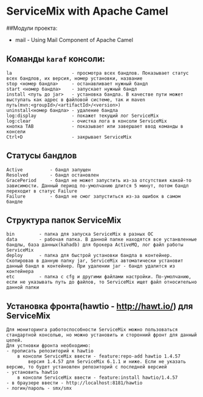 # ServiceMix with Apache Camel

##Модули проекта:

* mail - Using Mail Component of Apache Camel

## Команды `karaf` консоли:
	la 						- просмотра всех бандлов. Показывает статус всех бандлов, их версия, номер установки, название
	stop <номер бандла>		- останавливает нужный бандл
	start <номер бандла> 	- запускает нужный бандл
	install <путь до jar>	- установка бандла. В качестве пути может выступать как адрес в файловой системе, так и maven
	путь(mvn:<groupId>/<artifactId>/<version>)
	uninstall<номер бандла> - удаление бандла
	log:display				- покажет текущий лог ServiceMix
	log:clear				- очистка лога в консоли ServiceMix
	кнопка TAB				- показывает или завершает ввод команды в консели
	Ctrl+D 					- закрывает ServiceMix
	
## Статусы бандлов
	Active			- бандл запущен
	Resolved		- бандл остановлен
	GracePeriod		- бандл не может запустить из-за отсутствия какой-то зависимости. Данный период по-умолчанию длится 5 минут, потом бандл переходит в статус Failure
	Failure			- бандл не смог запуститься из-за ошибок в самом бандле
	
## Структура папок ServiceMix
	bin			- папка для запуска ServiceMix в разных ОС
	data		- рабочая папка. В данной папке находятся все устанвленные бандлы, база данных(kahadb) для брокера ActiveMQ, лог файл работы ServiceMix
	deploy		- папка для быстрой установки бандла в контейнер. Скопировав в данную папку jar, ServiceMix автоматически установит данный бандл в контейнер. При удалении jar - бандл удалится из контейнера
	etc			- папка с cfg и другими файлами настройки. По-умолчанию, если не указывать путь до файлов, то ServiceMix ищет файл относительно данной папки
	
## Установка фронта(hawtio - http://hawt.io/) для ServiceMix
	Для мониторинга работоспособности ServiceMix можно пользоваться стандартной консолью, но можно установить и сторонний фронт для данный целей.
	Для устновки фронта необходимо:
	- прописать репозиторий к hawtio 
		в консоли ServiceMix ввести - feature:repo-add hawtio 1.4.57
			версия 1.4.57 для ServiceMix 6.1.1 и ниже. Если не указать версию, то будет установлен репозиторий с последней версией
	- установить hawtio
		в консоли ServiceMix ввести - feature:install hawtio/1.4.57
	- в браузере ввести - http://localhost:8181/hawtio
	- логин/пароль - smx/smx